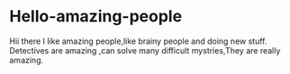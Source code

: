 # Hello-amazing-people

Hii there
I like amazing people,like brainy people and doing new stuff.
Detectives are amazing ,can solve many difficult mystries,They are really amazing.
